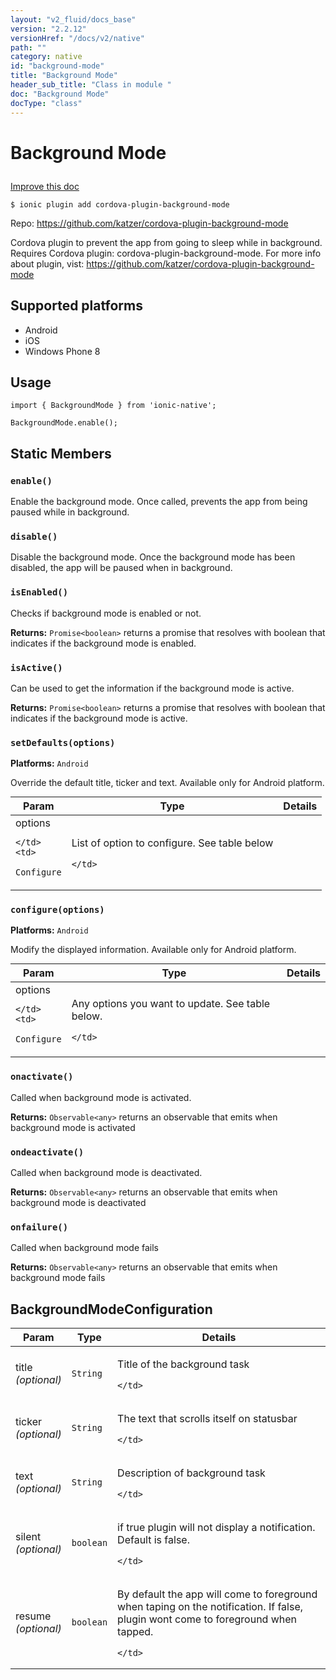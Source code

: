 ```yaml
---
layout: "v2_fluid/docs_base"
version: "2.2.12"
versionHref: "/docs/v2/native"
path: ""
category: native
id: "background-mode"
title: "Background Mode"
header_sub_title: "Class in module "
doc: "Background Mode"
docType: "class"
---
```








<h1 class="api-title">
  
  Background Mode
  

  

  

</h1>

<a class="improve-v2-docs" href="http://github.com/driftyco/ionic-native/edit/master//Users/perry/Development/ionic-native/src/plugins/backgroundmode.ts#L34">
  Improve this doc
</a>



<!-- decorators -->


<pre><code>$ ionic plugin add cordova-plugin-background-mode</code></pre>
<p>Repo:
  <a href="https://github.com/katzer/cordova-plugin-background-mode">
    https://github.com/katzer/cordova-plugin-background-mode
  </a>
</p>

<!-- description -->

<p>Cordova plugin to prevent the app from going to sleep while in background.
Requires Cordova plugin: cordova-plugin-background-mode. For more info about plugin, vist: <a href="https://github.com/katzer/cordova-plugin-background-mode">https://github.com/katzer/cordova-plugin-background-mode</a></p>


<!-- @platforms tag -->
<h2>Supported platforms</h2>

<ul>
  <li>Android</li><li>iOS</li><li>Windows Phone 8</li>
</ul>

<!-- @platforms tag end -->


<!-- @usage tag -->

<h2>Usage</h2>

<pre><code class="lang-typescript">import { BackgroundMode } from &#39;ionic-native&#39;;

BackgroundMode.enable();
</code></pre>




<!-- @property tags -->


<h2>Static Members</h2>

<div id="enable"></div>
<h3><code>enable()</code>
  
</h3>




Enable the background mode.
Once called, prevents the app from being paused while in background.










<div id="disable"></div>
<h3><code>disable()</code>
  
</h3>


Disable the background mode.
Once the background mode has been disabled, the app will be paused when in background.










<div id="isEnabled"></div>
<h3><code>isEnabled()</code>
  
</h3>


Checks if background mode is enabled or not.






<div class="return-value" markdown="1">
  <i class="icon ion-arrow-return-left"></i>
  <b>Returns:</b> 
<code>Promise&lt;boolean&gt;</code> returns a promise that resolves with boolean that indicates if the background mode is enabled.
</div>



<div id="isActive"></div>
<h3><code>isActive()</code>
  
</h3>


Can be used to get the information if the background mode is active.






<div class="return-value" markdown="1">
  <i class="icon ion-arrow-return-left"></i>
  <b>Returns:</b> 
<code>Promise&lt;boolean&gt;</code> returns a promise that resolves with boolean that indicates if the background mode is active.
</div>



<div id="setDefaults"></div>
<h3><code>setDefaults(options)</code>
  
</h3>


<p>
  <b>Platforms:</b>
  <code>Android</code>&nbsp;
  </p>



Override the default title, ticker and text.
Available only for Android platform.


<table class="table param-table" style="margin:0;">
  <thead>
  <tr>
    <th>Param</th>
    <th>Type</th>
    <th>Details</th>
  </tr>
  </thead>
  <tbody>
  
  <tr>
    <td>
      options
      
      
    </td>
    <td>
      
<code>Configure</code>
    </td>
    <td>
      <p>List of option to configure. See table below</p>

      
    </td>
  </tr>
  
  </tbody>
</table>







<div id="configure"></div>
<h3><code>configure(options)</code>
  
</h3>


<p>
  <b>Platforms:</b>
  <code>Android</code>&nbsp;
  </p>



Modify the displayed information.
Available only for Android platform.


<table class="table param-table" style="margin:0;">
  <thead>
  <tr>
    <th>Param</th>
    <th>Type</th>
    <th>Details</th>
  </tr>
  </thead>
  <tbody>
  
  <tr>
    <td>
      options
      
      
    </td>
    <td>
      
<code>Configure</code>
    </td>
    <td>
      <p>Any options you want to update. See table below.</p>

      
    </td>
  </tr>
  
  </tbody>
</table>







<div id="onactivate"></div>
<h3><code>onactivate()</code>
  
</h3>


Called when background mode is activated.






<div class="return-value" markdown="1">
  <i class="icon ion-arrow-return-left"></i>
  <b>Returns:</b> 
<code>Observable&lt;any&gt;</code> returns an observable that emits when background mode is activated
</div>



<div id="ondeactivate"></div>
<h3><code>ondeactivate()</code>
  
</h3>


Called when background mode is deactivated.






<div class="return-value" markdown="1">
  <i class="icon ion-arrow-return-left"></i>
  <b>Returns:</b> 
<code>Observable&lt;any&gt;</code> returns an observable that emits when background mode is deactivated
</div>



<div id="onfailure"></div>
<h3><code>onfailure()</code>
  
</h3>


Called when background mode fails






<div class="return-value" markdown="1">
  <i class="icon ion-arrow-return-left"></i>
  <b>Returns:</b> 
<code>Observable&lt;any&gt;</code> returns an observable that emits when background mode fails
</div>




<!-- methods on the class -->



<!-- other classes -->

<!-- end other classes -->

<!-- interfaces -->

<!--<h2><a class="anchor" name="interfaces" href="#interfaces"></a>Interfaces</h2>-->


<h2><a class="anchor" name="BackgroundModeConfiguration" href="#BackgroundModeConfiguration"></a>BackgroundModeConfiguration</h2>


<table class="table param-table" style="margin:0;">
  <thead>
  <tr>
    <th>Param</th>
    <th>Type</th>
    <th>Details</th>
  </tr>
  </thead>
  <tbody>
  
  <tr>
    <td>
      title
      <div><em>(optional)</em></div>
    </td>
    <td>
      <code>String</code>
    </td>
    <td>
      <p>Title of the background task</p>

    </td>
  </tr>
  
  <tr>
    <td>
      ticker
      <div><em>(optional)</em></div>
    </td>
    <td>
      <code>String</code>
    </td>
    <td>
      <p>The text that scrolls itself on statusbar</p>

    </td>
  </tr>
  
  <tr>
    <td>
      text
      <div><em>(optional)</em></div>
    </td>
    <td>
      <code>String</code>
    </td>
    <td>
      <p>Description of background task</p>

    </td>
  </tr>
  
  <tr>
    <td>
      silent
      <div><em>(optional)</em></div>
    </td>
    <td>
      <code>boolean</code>
    </td>
    <td>
      <p>if true plugin will not display a notification. Default is false.</p>

    </td>
  </tr>
  
  <tr>
    <td>
      resume
      <div><em>(optional)</em></div>
    </td>
    <td>
      <code>boolean</code>
    </td>
    <td>
      <p>By default the app will come to foreground when taping on the notification. If false, plugin wont come to foreground when tapped.</p>

    </td>
  </tr>
  
  </tbody>
</table>





<!-- end interfaces -->

<!-- related link --><!-- end content block -->


<!-- end body block -->

